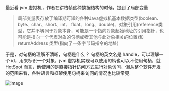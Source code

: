 最近看 jvm 虚拟机，作者在讲栈帧这种数据结构的时候，提到了局部变量
> 局部变量表存放了编译期可知的各种Java虚拟机基本数据类型(boolean、byte、char、short、int、 float、long、double)、对象引用(reference类型，它并不等同于对象本身，可能是一个指向对象起始地址的引用指针，也可能是指向一个代表对象的句柄或者其他与此对象相关的位置)和returnAddress 类型(指向了一条字节码指令的地址)

于是，对句柄的理解不清晰，句柄是什么？
句柄的英文名是 handle，可以理解一个 id，用来标识一个对象，jvm 虚拟机实现可以使用句柄也可以不使用句柄，就 HotSpot 而言，他使用的是直接指针访问方式进行对象访问，但从整个软件开发的范围来看，各种语言和框架使用句柄来访问的情况也比较常见


![image](https://user-images.githubusercontent.com/43411944/174478807-593f1687-ac8b-4174-bca5-c033611d4faf.png)
